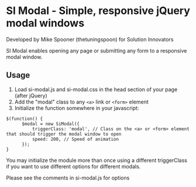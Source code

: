 # SI Modal - Simple, responsive jQuery modal windows
Developed by Mike Spooner (thetuningspoon) for Solution Innovators

SI Modal enables opening any page or submitting any form to a responsive modal window.

## Usage

1. Load si-modal.js and si-modal.css in the head section of your page (after jQuery)
2. Add the "modal" class to any `<a>` link or `<form>` element
3. Initialize the function somewhere in your javascript:

```
$(function() {
      $modal = new SiModal({
          triggerClass: 'modal', // Class on the <a> or <form> element that should trigger the modal window to open
          speed: 200, // Speed of animation
      });
}
```

You may initialize the module more than once using a different triggerClass if you want to use different options for different modals.

Please see the comments in si-modal.js for options